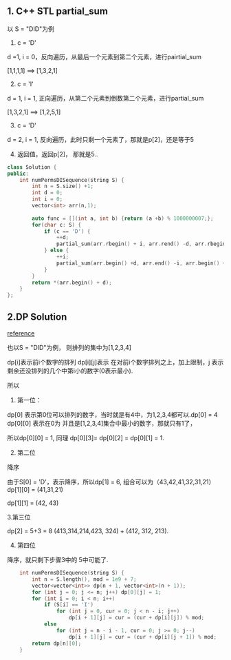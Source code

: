 
## 1. C++ STL partial_sum

以 S = "DID"为例

1. c = 'D'

d =1, i = 0，反向遍历，从最后一个元素到第二个元素，进行pairtial_sum

[1,1,1,1] ==> [1,3,2,1]

2. c = 'I'

d = 1, i = 1, 正向遍历，从第二个元素到倒数第二个元素，进行partial_sum

[1,3,2,1] ==> [1,2,5,1]

3. c = 'D'

d = 2, i = 1, 反向遍历，此时只剩一个元素了，那就是p[2]，还是等于5

4. 返回值，返回p[2]， 那就是5..


``` C++
class Solution {
public:
    int numPermsDISequence(string S) {
        int n = S.size() +1;
        int d = 0;
        int i = 0;
        vector<int> arr(n,1);
        
        auto func = [](int a, int b) {return (a +b) % 1000000007;};
        for(char c: S) {
            if (c == 'D') {
                ++d;
                partial_sum(arr.rbegin() + i, arr.rend() -d, arr.rbegin() + i, func);
            } else {
                ++i;
                partial_sum(arr.begin() +d, arr.end() -i, arr.begin() + d, func);
            }
        }
        return *(arr.begin() + d);
    }
};

```


## 2.DP Solution

[reference](https://leetcode.com/problems/valid-permutations-for-di-sequence/discuss/168278/C%2B%2BJavaPython-DP-Solution-O(N2))

也以S = "DID"为例， 则排列的集中为[1,2,3,4]

dp[i]表示前i个数字的排列
dp[i][j]表示 在对前i个数字排列之上，加上限制，j 表示剩余还没排列的几个中第i小的数字(0表示最小).

所以
1. 第一位：

dp[0] 表示第0位可以排列的数字，当时就是有4中，为1,2,3,4都可以.dp[0] = 4
dp[0][0] 表示在0为 并且是[1,2,3,4]集合中最小的数字，那就只有1了， 

所以dp[0][0] = 1, 
同理 dp[0][3]= dp[0][2] = dp[0][1] = 1.

2. 第二位

降序

由于S[0] = 'D'，表示降序，所以dp[1] = 6, 组合可以为（43,42,41,32,31,21）
dp[1][0] = (41,31,21)

dp[1][1] = (42, 43)

3.第三位

dp[2] = 5+3 = 8 (413,314,214,423, 324) + (412, 312, 213).

4. 第四位

降序，就只剩下步骤3中的 5中可能了.







``` C++
    int numPermsDISequence(string S) {
        int n = S.length(), mod = 1e9 + 7;
        vector<vector<int>> dp(n + 1, vector<int>(n + 1));
        for (int j = 0; j <= n; j++) dp[0][j] = 1;
        for (int i = 0; i < n; i++)
            if (S[i] == 'I')
                for (int j = 0, cur = 0; j < n - i; j++)
                    dp[i + 1][j] = cur = (cur + dp[i][j]) % mod;
            else
                for (int j = n - i - 1, cur = 0; j >= 0; j--)
                    dp[i + 1][j] = cur = (cur + dp[i][j + 1]) % mod;
        return dp[n][0];
    }

```